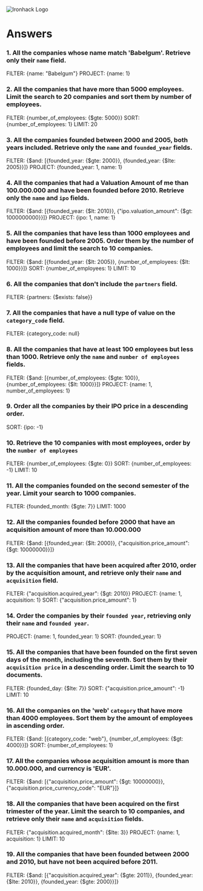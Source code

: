 ![Ironhack Logo](https://i.imgur.com/1QgrNNw.png)

# Answers

### 1. All the companies whose name match 'Babelgum'. Retrieve only their `name` field.

FILTER: {name: "Babelgum"}
PROJECT: {name: 1}

### 2. All the companies that have more than 5000 employees. Limit the search to 20 companies and sort them by **number of employees**.

FILTER: {number_of_employees: {$gte: 5000}}
SORT: {number_of_employees: 1}
LIMIT: 20

### 3. All the companies founded between 2000 and 2005, both years included. Retrieve only the `name` and `founded_year` fields.

FILTER: {$and: [{founded_year: {$gte: 2000}}, {founded_year: {$lte: 2005}}]}
PROJECT: {founded_year: 1, name: 1}

### 4. All the companies that had a Valuation Amount of me than 100.000.000 and have been founded before 2010. Retrieve only the `name` and `ipo` fields.

FILTER: {$and: [{founded_year: {$lt: 2010}}, {"ipo.valuation_amount": {$gt: 1000000000}}]}
PROJECT: {ipo: 1, name: 1}

### 5. All the companies that have less than 1000 employees and have been founded before 2005. Order them by the number of employees and limit the search to 10 companies.

FILTER: {$and: [{founded_year: {$lt: 2005}}, {number_of_employees: {$lt: 1000}}]}
SORT: {number_of_employees: 1}
LIMIT: 10

### 6. All the companies that don't include the `partners` field.

FILTER: {partners: {$exists: false}}

### 7. All the companies that have a null type of value on the `category_code` field.

FILTER: {category_code: null}

### 8. All the companies that have at least 100 employees but less than 1000. Retrieve only the `name` and `number of employees` fields.

FILTER: {$and: [{number_of_employees: {$gte: 100}}, {number_of_employees: {$lt: 1000}}]}
PROJECT: {name: 1, number_of_employees: 1}

### 9. Order all the companies by their IPO price in a descending order.

SORT: {ipo: -1}

### 10. Retrieve the 10 companies with most employees, order by the `number of employees`

FILTER: {number_of_employees: {$gte: 0}}
SORT: {number_of_employees: -1}
LIMIT: 10

### 11. All the companies founded on the second semester of the year. Limit your search to 1000 companies.

FILTER: {founded_month: {$gte: 7}}
LIMIT: 1000

### 12. All the companies founded before 2000 that have an acquisition amount of more than 10.000.000

FILTER: {$and: [{founded_year: {$lt: 2000}}, {"acquisition.price_amount": {$gt: 10000000}}]}

### 13. All the companies that have been acquired after 2010, order by the acquisition amount, and retrieve only their `name` and `acquisition` field.

FILTER: {"acquisition.acquired_year": {$gt: 2010}}
PROJECT: {name: 1, acquisition: 1} 
SORT: {"acquisition.price_amount": 1}

### 14. Order the companies by their `founded year`, retrieving only their `name` and `founded year`.

PROJECT: {name: 1, founded_year: 1}
SORT: {founded_year: 1}

### 15. All the companies that have been founded on the first seven days of the month, including the seventh. Sort them by their `acquisition price` in a descending order. Limit the search to 10 documents.

FILTER: {founded_day: {$lte: 7}}
SORT: {"acquisition.price_amount": -1}
LIMIT: 10

### 16. All the companies on the 'web' `category` that have more than 4000 employees. Sort them by the amount of employees in ascending order.

FILTER: {$and: [{category_code: "web"}, {number_of_employees: {$gt: 4000}}]}
SORT: {number_of_employees: 1}

### 17. All the companies whose acquisition amount is more than 10.000.000, and currency is 'EUR'.

FILTER: {$and: [{"acquisition.price_amount": {$gt: 10000000}}, {"acquisition.price_currency_code": "EUR"}]}

### 18. All the companies that have been acquired on the first trimester of the year. Limit the search to 10 companies, and retrieve only their `name` and `acquisition` fields.

FILTER: {"acquisition.acquired_month": {$lte: 3}}
PROJECT: {name: 1, acquisition: 1}
LIMIT: 10

### 19. All the companies that have been founded between 2000 and 2010, but have not been acquired before 2011.

FILTER: {$and: [{"acquisition.acquired_year": {$gte: 2011}}, {founded_year: {$lte: 2010}}, {founded_year: {$gte: 2000}}]}
